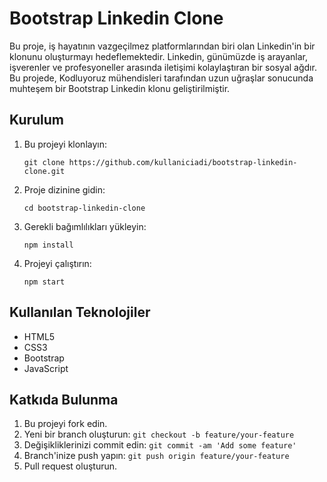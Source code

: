 # Bootstrap Linkedin Clone

Bu proje, iş hayatının vazgeçilmez platformlarından biri olan Linkedin'in bir klonunu oluşturmayı hedeflemektedir. Linkedin, günümüzde iş arayanlar, işverenler ve profesyoneller arasında iletişimi kolaylaştıran bir sosyal ağdır. Bu projede, Kodluyoruz mühendisleri tarafından uzun uğraşlar sonucunda muhteşem bir Bootstrap Linkedin klonu geliştirilmiştir.

## Kurulum

1. Bu projeyi klonlayın:

   ```
   git clone https://github.com/kullaniciadi/bootstrap-linkedin-clone.git
   ```

2. Proje dizinine gidin:

   ```
   cd bootstrap-linkedin-clone
   ```

3. Gerekli bağımlılıkları yükleyin:

   ```
   npm install
   ```

4. Projeyi çalıştırın:

   ```
   npm start
   ```

## Kullanılan Teknolojiler

- HTML5
- CSS3
- Bootstrap
- JavaScript

## Katkıda Bulunma

1. Bu projeyi fork edin.
2. Yeni bir branch oluşturun: `git checkout -b feature/your-feature`
3. Değişikliklerinizi commit edin: `git commit -am 'Add some feature'`
4. Branch'inize push yapın: `git push origin feature/your-feature`
5. Pull request oluşturun.
